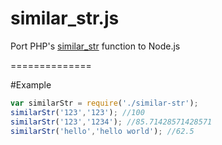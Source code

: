 similar_str.js
==============

Port PHP's [similar_str](https://github.com/php/php-src/blob/2b133e9149eca862c7d8c37f19d95e940970afec/ext/standard/string.c#L3033) function to Node.js

==============

#Example

```javascript
var similarStr = require('./similar-str');
similarStr('123','123'); //100
similarStr('123','1234'); //85.71428571428571
similarStr('hello','hello world'); //62.5

```
